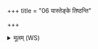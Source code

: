 +++
title = "06 यास्तेङ्के तिष्ठन्ति"

+++
<details><summary>मूलम् (WS)</summary>

यास्तेङ्के तिष्ठन्ति या वलीके याः प्रेङ्खे प्रेङ्खयत उत या नु घोराः ।  
या गर्भान् प्रमृशन्ति सर्वाः पापीरनीनशम् ॥ ६ ॥
</details>